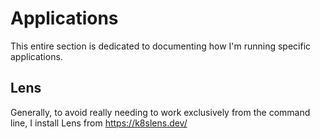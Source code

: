 # Applications

This entire section is dedicated to documenting how I'm running specific applications.

## Lens

Generally, to avoid really needing to work exclusively from the command line, I install Lens from https://k8slens.dev/